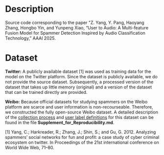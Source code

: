# Description

Source code corresponding to the paper "Z. Yang, Y. Pang, Haoyang Zhang, Hongbo Yin, and Yunpeng Xiao, “User to Audio: A Multi-feature Fusion Model for Spammer Detection Inspired by Audio Classification Technology,” AAAI 2025.

# Dataset

**Twitter:**  A publicly available dataset [1] was used as training data for the model on the Twitter platform. Since the dataset is publicly available, we do not provide the source dataset. Subsequently, a processed version of the dataset that takes up little memory (original) and a version of the dataset that can be trained directly are provided.

**Weibo:** Because official datasets for studying spammers on the Weibo platform are scarce and user information is non-recourseable. Therefore, we constructed the fully open-source Weibo dataset. A detailed description of the <u>collection process</u> and <u>user label definitions</u> for this dataset can be found in the file **Supplement_for_Reproducibility.md**.

[1] Yang, C.; Harkreader, R.; Zhang, J.; Shin, S.; and Gu, G. 2012. Analyzing spammers’ social networks for fun and profit: a case study of cyber criminal ecosystem on twitter. In Proceedings of the 21st international conference on World Wide Web, 71–80.
